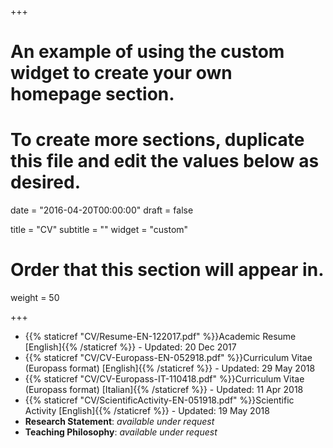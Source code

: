 +++
# An example of using the custom widget to create your own homepage section.
# To create more sections, duplicate this file and edit the values below as desired.

date = "2016-04-20T00:00:00"
draft = false

title = "CV"
subtitle = ""
widget = "custom"

# Order that this section will appear in.
weight = 50

+++

- {{% staticref "CV/Resume-EN-122017.pdf" %}}Academic Resume [English]{{% /staticref %}} - Updated: 20 Dec 2017
- {{% staticref "CV/CV-Europass-EN-052918.pdf" %}}Curriculum Vitae (Europass format) [English]{{% /staticref %}} - Updated: 29 May 2018
- {{% staticref "CV/CV-Europass-IT-110418.pdf" %}}Curriculum Vitae (Europass format) [Italian]{{% /staticref %}} - Updated: 11 Apr 2018
- {{% staticref "CV/ScientificActivity-EN-051918.pdf" %}}Scientific Activity [English]{{% /staticref %}} - Updated: 19 May 2018
- **Research Statement**: *available under request*
- **Teaching Philosophy**: *available under request*
